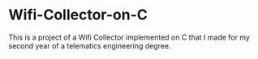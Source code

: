 # Wifi-Collector-on-C
This is a project of a Wifi Collector implemented on C that I made for my second year of a telematics engineering degree.
